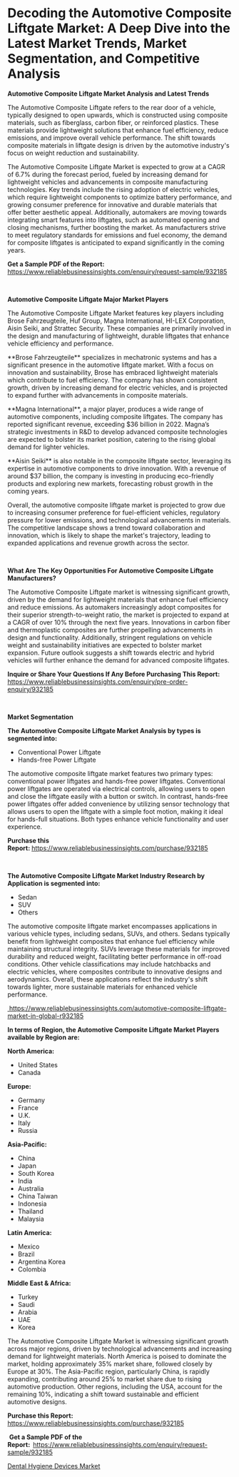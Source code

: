 <p><h1>Decoding the Automotive Composite Liftgate Market: A Deep Dive into the Latest Market Trends, Market Segmentation, and Competitive Analysis</h1></p><p><strong>Automotive Composite Liftgate Market Analysis and Latest Trends</strong></p>
<p><p>The Automotive Composite Liftgate refers to the rear door of a vehicle, typically designed to open upwards, which is constructed using composite materials, such as fiberglass, carbon fiber, or reinforced plastics. These materials provide lightweight solutions that enhance fuel efficiency, reduce emissions, and improve overall vehicle performance. The shift towards composite materials in liftgate design is driven by the automotive industry's focus on weight reduction and sustainability.</p><p>The Automotive Composite Liftgate Market is expected to grow at a CAGR of 6.7% during the forecast period, fueled by increasing demand for lightweight vehicles and advancements in composite manufacturing technologies. Key trends include the rising adoption of electric vehicles, which require lightweight components to optimize battery performance, and growing consumer preference for innovative and durable materials that offer better aesthetic appeal. Additionally, automakers are moving towards integrating smart features into liftgates, such as automated opening and closing mechanisms, further boosting the market. As manufacturers strive to meet regulatory standards for emissions and fuel economy, the demand for composite liftgates is anticipated to expand significantly in the coming years.</p></p>
<p><strong>Get a Sample PDF of the Report:&nbsp;</strong> <a href="https://www.reliablebusinessinsights.com/enquiry/request-sample/932185?utm_campaign=2208&utm_medium=2&utm_source=Github&utm_content=ia&utm_term=21032025&utm_id=automotive-composite-liftgate">https://www.reliablebusinessinsights.com/enquiry/request-sample/932185</a></p>
<p>&nbsp;</p>
<p><strong>Automotive Composite Liftgate Major Market Players</strong></p>
<p><p>The Automotive Composite Liftgate Market features key players including Brose Fahrzeugteile, Huf Group, Magna International, HI-LEX Corporation, Aisin Seiki, and Strattec Security. These companies are primarily involved in the design and manufacturing of lightweight, durable liftgates that enhance vehicle efficiency and performance.</p><p>**Brose Fahrzeugteile** specializes in mechatronic systems and has a significant presence in the automotive liftgate market. With a focus on innovation and sustainability, Brose has embraced lightweight materials which contribute to fuel efficiency. The company has shown consistent growth, driven by increasing demand for electric vehicles, and is projected to expand further with advancements in composite materials.</p><p>**Magna International**, a major player, produces a wide range of automotive components, including composite liftgates. The company has reported significant revenue, exceeding $36 billion in 2022. Magna’s strategic investments in R&D to develop advanced composite technologies are expected to bolster its market position, catering to the rising global demand for lighter vehicles.</p><p>**Aisin Seiki** is also notable in the composite liftgate sector, leveraging its expertise in automotive components to drive innovation. With a revenue of around $37 billion, the company is investing in producing eco-friendly products and exploring new markets, forecasting robust growth in the coming years.</p><p>Overall, the automotive composite liftgate market is projected to grow due to increasing consumer preference for fuel-efficient vehicles, regulatory pressure for lower emissions, and technological advancements in materials. The competitive landscape shows a trend toward collaboration and innovation, which is likely to shape the market's trajectory, leading to expanded applications and revenue growth across the sector.</p></p>
<p>&nbsp;</p>
<p><strong>What Are The Key Opportunities For Automotive Composite Liftgate Manufacturers?</strong></p>
<p><p>The Automotive Composite Liftgate market is witnessing significant growth, driven by the demand for lightweight materials that enhance fuel efficiency and reduce emissions. As automakers increasingly adopt composites for their superior strength-to-weight ratio, the market is projected to expand at a CAGR of over 10% through the next five years. Innovations in carbon fiber and thermoplastic composites are further propelling advancements in design and functionality. Additionally, stringent regulations on vehicle weight and sustainability initiatives are expected to bolster market expansion. Future outlook suggests a shift towards electric and hybrid vehicles will further enhance the demand for advanced composite liftgates.</p></p>
<p><strong>Inquire or Share Your Questions If Any Before Purchasing This Report:</strong> <a href="https://www.reliablebusinessinsights.com/enquiry/pre-order-enquiry/932185?utm_campaign=2208&utm_medium=2&utm_source=Github&utm_content=ia&utm_term=21032025&utm_id=automotive-composite-liftgate">https://www.reliablebusinessinsights.com/enquiry/pre-order-enquiry/932185</a></p>
<p>&nbsp;</p>
<p><strong>Market Segmentation</strong></p>
<p><strong>The Automotive Composite Liftgate Market Analysis by types is segmented into:</strong></p>
<p><ul><li>Conventional Power Liftgate</li><li>Hands-free Power Liftgate</li></ul></p>
<p><p>The automotive composite liftgate market features two primary types: conventional power liftgates and hands-free power liftgates. Conventional power liftgates are operated via electrical controls, allowing users to open and close the liftgate easily with a button or switch. In contrast, hands-free power liftgates offer added convenience by utilizing sensor technology that allows users to open the liftgate with a simple foot motion, making it ideal for hands-full situations. Both types enhance vehicle functionality and user experience.</p></p>
<p><strong>Purchase this Report:&nbsp;</strong><a href="https://www.reliablebusinessinsights.com/purchase/932185?utm_campaign=2208&utm_medium=2&utm_source=Github&utm_content=ia&utm_term=21032025&utm_id=automotive-composite-liftgate">https://www.reliablebusinessinsights.com/purchase/932185</a></p>
<p>&nbsp;</p>
<p><strong>The Automotive Composite Liftgate Market Industry Research by Application is segmented into:</strong></p>
<p><ul><li>Sedan</li><li>SUV</li><li>Others</li></ul></p>
<p><p>The automotive composite liftgate market encompasses applications in various vehicle types, including sedans, SUVs, and others. Sedans typically benefit from lightweight composites that enhance fuel efficiency while maintaining structural integrity. SUVs leverage these materials for improved durability and reduced weight, facilitating better performance in off-road conditions. Other vehicle classifications may include hatchbacks and electric vehicles, where composites contribute to innovative designs and aerodynamics. Overall, these applications reflect the industry's shift towards lighter, more sustainable materials for enhanced vehicle performance.</p></p>
<p><a href="https://www.reliablebusinessinsights.com/automotive-composite-liftgate-market-in-global-r932185?utm_campaign=2208&utm_medium=2&utm_source=Github&utm_content=ia&utm_term=21032025&utm_id=automotive-composite-liftgate">&nbsp;https://www.reliablebusinessinsights.com/automotive-composite-liftgate-market-in-global-r932185</a></p>
<p><strong>In terms of Region, the Automotive Composite Liftgate Market Players available by Region are:</strong></p>
<p>
    <p> <strong> North America: </strong>
        <ul>
            <li>United States</li>
            <li>Canada</li>
        </ul>
        </p> 
    <p> <strong> Europe: </strong>
        <ul>
            <li>Germany</li>
            <li>France</li>
            <li>U.K.</li>
            <li>Italy</li>
            <li>Russia</li>
        </ul>
        </p> 
    <p> <strong> Asia-Pacific: </strong>
        <ul>
            <li>China</li>
            <li>Japan</li>
            <li>South Korea</li>
            <li>India</li>
            <li>Australia</li>
            <li>China Taiwan</li>
            <li>Indonesia</li>
            <li>Thailand</li>
            <li>Malaysia</li>
        </ul>
        </p> 
    <p> <strong> Latin America: </strong>
        <ul>
            <li>Mexico</li>
            <li>Brazil</li>
            <li>Argentina Korea</li>
            <li>Colombia</li>
        </ul>
        </p> 
    <p> <strong> Middle East & Africa: </strong>
        <ul>
            <li>Turkey</li>
            <li>Saudi</li>
            <li>Arabia</li>
            <li>UAE</li>
            <li>Korea</li>
        </ul>
    </p>
    </p>
<p><p>The Automotive Composite Liftgate Market is witnessing significant growth across major regions, driven by technological advancements and increasing demand for lightweight materials. North America is poised to dominate the market, holding approximately 35% market share, followed closely by Europe at 30%. The Asia-Pacific region, particularly China, is rapidly expanding, contributing around 25% to market share due to rising automotive production. Other regions, including the USA, account for the remaining 10%, indicating a shift toward sustainable and efficient automotive designs.</p></p>
<p><strong>Purchase this Report: </strong><a href="https://www.reliablebusinessinsights.com/purchase/932185?utm_campaign=2208&utm_medium=2&utm_source=Github&utm_content=ia&utm_term=21032025&utm_id=automotive-composite-liftgate">https://www.reliablebusinessinsights.com/purchase/932185</a></p>
<p>&nbsp;<strong>Get a Sample PDF of the Report:&nbsp;&nbsp;</strong><a href="https://www.reliablebusinessinsights.com/enquiry/request-sample/932185?utm_campaign=2208&utm_medium=2&utm_source=Github&utm_content=ia&utm_term=21032025&utm_id=automotive-composite-liftgate">https://www.reliablebusinessinsights.com/enquiry/request-sample/932185</a></p>
<p><strong></strong></p>
<p><p><a href="https://github.com/DixieGrimes/Market-Research-Report-List-1/blob/main/dental-hygiene-devices-market.md?utm_campaign=2208&utm_medium=2&utm_source=Github&utm_content=ia&utm_term=21032025&utm_id=automotive-composite-liftgate">Dental Hygiene Devices Market</a></p></p>